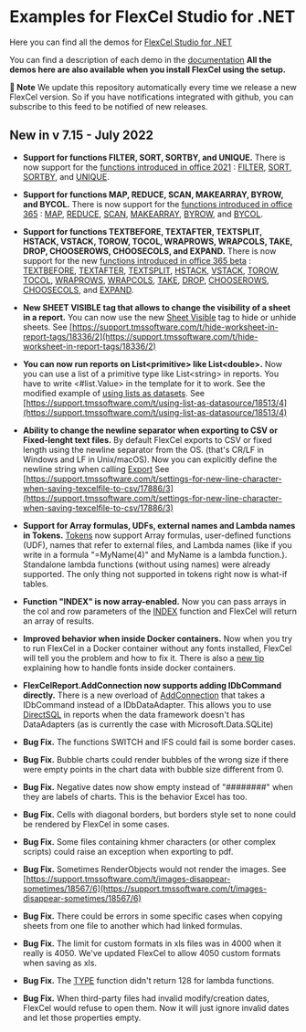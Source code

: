 ﻿# Examples for FlexCel Studio for .NET

Here you can find all the demos for [FlexCel Studio for .NET](http://www.tmssoftware.com/site/flexcelnet.asp)

You can find a description of each demo in the [documentation](https://doc.tmssoftware.com/flexcel/net/index.html)
**All the demos here are also available when you install FlexCel using the setup.**

**:book: Note** We update this repository automatically every time we release a new FlexCel version. So if you have notifications integrated with github, you can subscribe to this feed to be notified of new releases.


## New in v 7.15 - July 2022


- **Support for functions FILTER, SORT, SORTBY, and UNIQUE.** There is now support for the [functions introduced in office 2021](https://doc.tmssoftware.com/flexcel/net/about/supported-excel-functions.html#added-functions-in-office-2021) : [FILTER](https://support.microsoft.com/en-us/office/filter-function-f4f7cb66-82eb-4767-8f7c-4877ad80c759), [SORT](https://support.microsoft.com/en-us/office/sort-function-22f63bd0-ccc8-492f-953d-c20e8e44b86c), [SORTBY](https://support.microsoft.com/en-us/office/sortby-function-cd2d7a62-1b93-435c-b561-d6a35134f28f), and [UNIQUE](https://support.microsoft.com/en-us/office/unique-function-c5ab87fd-30a3-4ce9-9d1a-40204fb85e1e).

- **Support for functions MAP, REDUCE, SCAN, MAKEARRAY, BYROW, and BYCOL.** There is now support for the [functions introduced in office 365](https://doc.tmssoftware.com/flexcel/net/about/supported-excel-functions.html#added-functions-in-office-365) : [MAP](https://support.microsoft.com/en-us/office/map-function-48006093-f97c-47c1-bfcc-749263bb1f01), [REDUCE](https://support.microsoft.com/en-us/office/reduce-function-42e39910-b345-45f3-84b8-0642b568b7cb), [SCAN](https://support.microsoft.com/en-us/office/scan-function-d58dfd11-9969-4439-b2dc-e7062724de29), [MAKEARRAY](https://support.microsoft.com/en-us/office/makearray-function-b80da5ad-b338-4149-a523-5b221da09097), [BYROW](https://support.microsoft.com/en-us/office/byrow-function-2e04c677-78c8-4e6b-8c10-a4602f2602bb), and [BYCOL](https://support.microsoft.com/en-us/office/bycol-function-58463999-7de5-49ce-8f38-b7f7a2192bfb).

- **Support for functions TEXTBEFORE, TEXTAFTER, TEXTSPLIT, HSTACK, VSTACK, TOROW, TOCOL, WRAPROWS, WRAPCOLS, TAKE, DROP, CHOOSEROWS, CHOOSECOLS, and EXPAND.** There is now support for the new [functions introduced in office 365 beta](https://doc.tmssoftware.com/flexcel/net/about/supported-excel-functions.html#added-functions-in-office-365) : [TEXTBEFORE](https://support.microsoft.com/en-us/office/textbefore-function-d099c28a-dba8-448e-ac6c-f086d0fa1b29), [TEXTAFTER](https://support.microsoft.com/en-us/office/textafter-function-c8db2546-5b51-416a-9690-c7e6722e90b4), [TEXTSPLIT](https://support.microsoft.com/en-us/office/textsplit-function-b1ca414e-4c21-4ca0-b1b7-bdecace8a6e7), [HSTACK](https://support.microsoft.com/en-us/office/hstack-function-98c4ab76-10fe-4b4f-8d5f-af1c125fe8c2), [VSTACK](https://support.microsoft.com/en-us/office/vstack-function-a4b86897-be0f-48fc-adca-fcc10d795a9c), [TOROW](https://support.microsoft.com/en-us/office/torow-function-b90d0964-a7d9-44b7-816b-ffa5c2fe2289), [TOCOL](https://support.microsoft.com/en-us/office/tocol-function-22839d9b-0b55-4fc1-b4e6-2761f8f122ed), [WRAPROWS](https://support.microsoft.com/en-us/office/wraprows-function-796825f3-975a-4cee-9c84-1bbddf60ade0), [WRAPCOLS](https://support.microsoft.com/en-us/office/wrapcols-function-d038b05a-57b7-4ee0-be94-ded0792511e2), [TAKE](https://support.microsoft.com/en-us/office/take-function-25382ff1-5da1-4f78-ab43-f33bd2e4e003), [DROP](https://support.microsoft.com/en-us/office/drop-function-1cb4e151-9e17-4838-abe5-9ba48d8c6a34), [CHOOSEROWS](https://support.microsoft.com/en-us/office/chooserows-function-51ace882-9bab-4a44-9625-7274ef7507a3), [CHOOSECOLS](https://support.microsoft.com/en-us/office/choosecols-function-bf117976-2722-4466-9b9a-1c01ed9aebff), and [EXPAND](https://support.microsoft.com/en-us/office/expand-function-7433fba5-4ad1-41da-a904-d5d95808bc38).

- **New SHEET VISIBLE tag that allows to change the visibility of a sheet in a report.** You can now use the new [Sheet Visible](https://doc.tmssoftware.com/flexcel/net/guides/reports-tag-reference.html#sheet-visible) tag to hide or unhide sheets. See [https://support.tmssoftware.com/t/hide-worksheet-in-report-tags/18336/2](https://support.tmssoftware.com/t/hide-worksheet-in-report-tags/18336/2)

- **You can now run reports on List&lt;primitive> like  List&lt;double>.** Now you can use a list of a primitive type like List&lt;string> in reports. You have to write &lt;#list.Value> in the template for it to work. See the modified example of [using lists as datasets](https://doc.tmssoftware.com/flexcel/net/samples/csharp/netframework/reports/linq/index.html). See [https://support.tmssoftware.com/t/using-list-as-datasource/18513/4](https://support.tmssoftware.com/t/using-list-as-datasource/18513/4)

- **Ability to change the newline separator when exporting to CSV or Fixed-lenght text files.** By default FlexCel exports to CSV or fixed length using the newline separator from the OS. (that's CR/LF in Windows and LF in Unix/macOS). Now you can explicitly define the newline string when calling [Export](https://doc.tmssoftware.com/flexcel/net/api/FlexCel.Core/ExcelFile/Export.html) See [https://support.tmssoftware.com/t/settings-for-new-line-character-when-saving-texcelfile-to-csv/17886/3](https://support.tmssoftware.com/t/settings-for-new-line-character-when-saving-texcelfile-to-csv/17886/3)

- **Support for Array formulas, UDFs, external names and Lambda names in Tokens.** [Tokens](https://doc.tmssoftware.com/flexcel/net/tips/using-tokens-to-get-information-from-formulas.html) now support Array formulas, user-defined functions (UDF), names that refer to external files, and Lambda names (like if you write in a formula "=MyName(4)" and MyName is a lambda function.). Standalone lambda functions (without using names) were already supported. The only thing not supported in tokens right now is what-if tables.

- **Function "INDEX" is now array-enabled.** Now you can pass arrays in the col and row parameters of the [INDEX](https://support.microsoft.com/en-us/office/index-function-a5dcf0dd-996d-40a4-a822-b56b061328bd) function and FlexCel will return an array of results.

- **Improved behavior when inside Docker containers.** Now when you try to run FlexCel in a Docker container without any fonts installed, FlexCel will tell you the problem and how to fix it. There is also a [new tip](https://doc.tmssoftware.com/flexcel/net/tips/running-flexcel-inside-docker-containers.html) explaining how to handle fonts inside docker containers.

- **FlexCelReport.AddConnection now supports adding IDbCommand directly.** There is a new overload of [AddConnection](https://doc.tmssoftware.com/flexcel/net/api/FlexCel.Report/FlexCelReport/AddConnection.html) that takes a IDbCommand instead of a IDbDataAdapter. This allows you to use [DirectSQL](https://doc.tmssoftware.com/flexcel/net/guides/reports-designer-guide.html#direct-sql-in-templates) in reports when the data framework doesn't has DataAdapters (as is currently the case with Microsoft.Data.SQLite)

- **Bug Fix.** The functions SWITCH and IFS could fail is some border cases.

- **Bug Fix.** Bubble charts could render bubbles of the wrong size if there were empty points in the chart data with bubble size different from 0.

- **Bug Fix.** Negative dates now show empty instead of "########" when they are labels of charts. This is the behavior Excel has too.

- **Bug Fix.** Cells with diagonal borders, but borders style set to none could be rendered by FlexCel in some cases.

- **Bug Fix.** Some files containing khmer characters (or other complex scripts) could raise an exception when exporting to pdf.

- **Bug Fix.** Sometimes RenderObjects would not render the images. See [https://support.tmssoftware.com/t/images-disappear-sometimes/18567/6](https://support.tmssoftware.com/t/images-disappear-sometimes/18567/6)

- **Bug Fix.** There could be errors in some specific cases when copying sheets from one file to another which had linked formulas.

- **Bug Fix.** The limit for custom formats in xls files was in 4000 when it really is 4050. We've updated FlexCel to allow 4050 custom formats when saving as xls.

- **Bug Fix.** The [TYPE](https://support.microsoft.com/en-us/office/type-function-45b4e688-4bc3-48b3-a105-ffa892995899) function didn't return 128 for lambda functions.

- **Bug Fix.** When third-party files had invalid modify/creation dates, FlexCel would refuse to open them. Now it will just ignore invalid dates and let those properties empty.

